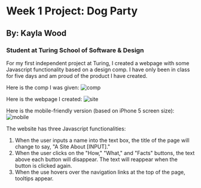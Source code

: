 # Week 1 Project: Dog Party  
## By: Kayla Wood  
### Student at Turing School of Software & Design  

For my first independent project at Turing, I created a webpage with some Javascript functionality based on a design comp. I have only been in class for five days and am proud of the product I have created.

Here is the comp I was given:
![comp](https://i.imgur.com/RlcppLG.jpg)

Here is the webpage I created:
![site](https://i.imgur.com/BjWwNSi.png)

Here is the mobile-friendly version (based on iPhone 5 screen size):
![mobile](https://i.imgur.com/PK4TSfZ.png)

The website has three Javascript functionalities:
1. When the user inputs a name into the text box, the title of the page will change to say, "A Site About [INPUT]."
2. When the user clicks on the "How," "What," and "Facts" buttons, the text above each button will disappear. The text will reappear when the button is clicked again.
3. When the use hovers over the navigation links at the top of the page, tooltips appear.
